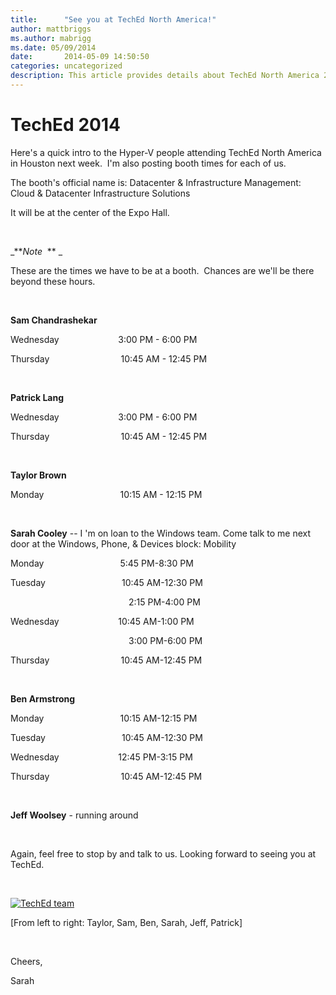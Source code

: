 ```yaml
---
title:      "See you at TechEd North America!"
author: mattbriggs
ms.author: mabrigg
ms.date: 05/09/2014
date:       2014-05-09 14:50:50
categories: uncategorized
description: This article provides details about TechEd North America 2014.
---
```

# TechEd 2014

Here's a quick intro to the Hyper-V people attending TechEd North America in Houston next week.  I'm also posting booth times for each of us.

The booth's official name is: Datacenter & Infrastructure Management: Cloud & Datacenter Infrastructure Solutions

It will be at the center of the Expo Hall.

 

_***Note*  ** _

These are the times we have to be at a booth.  Chances are we'll be there beyond these hours.

 

**Sam Chandrashekar**

Wednesday                        3:00 PM - 6:00 PM 

Thursday                             10:45 AM - 12:45 PM

 

**Patrick Lang**

Wednesday                        3:00 PM - 6:00 PM 

Thursday                             10:45 AM - 12:45 PM

 

**Taylor Brown**

Monday                               10:15 AM - 12:15 PM

 

**Sarah Cooley** \-- I 'm on loan to the Windows team. Come talk to me next door at the Windows, Phone, & Devices block: Mobility

Monday                               5:45 PM-8:30 PM 

Tuesday                               10:45 AM-12:30 PM

                                                2:15 PM-4:00 PM 

Wednesday                        10:45 AM-1:00 PM 

                                                3:00 PM-6:00 PM 

Thursday                             10:45 AM-12:45 PM 

 

**Ben Armstrong**

Monday                               10:15 AM-12:15 PM

Tuesday                               10:45 AM-12:30 PM

Wednesday                        12:45 PM-3:15 PM

Thursday                             10:45 AM-12:45 PM

 

**Jeff Woolsey** \- running around

 

Again, feel free to stop by and talk to us. Looking forward to seeing you at TechEd.

 

[![TechEd team](https://msdnshared.blob.core.windows.net/media/TNBlogsFS/prod.evol.blogs.technet.com/CommunityServer.Blogs.Components.WeblogFiles/00/00/00/50/45/HyperVatTechEd.JPG)](https://msdnshared.blob.core.windows.net/media/TNBlogsFS/prod.evol.blogs.technet.com/CommunityServer.Blogs.Components.WeblogFiles/00/00/00/50/45/HyperVatTechEd.JPG)  


[From left to right: Taylor, Sam, Ben, Sarah, Jeff, Patrick]

 

Cheers,

Sarah
